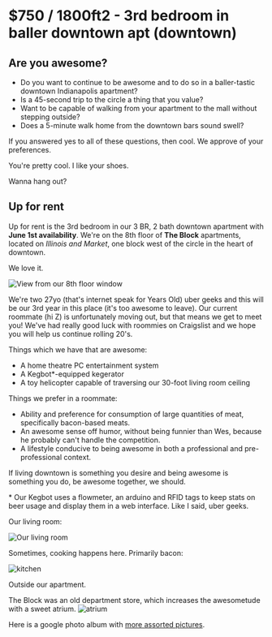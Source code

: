 $750 / 1800ft2 - 3rd bedroom in baller downtown apt (downtown)
==============================================================

## Are you awesome?

* Do you want to continue to be awesome
  and to do so in a baller-tastic downtown Indianapolis apartment?
* Is a 45-second trip to the circle a thing that you value?
* Want to be capable of walking from your apartment
  to the mall without stepping outside?
* Does a 5-minute walk home from the downtown bars sound swell?

If you answered yes to all of these questions, then cool.
We approve of your preferences.

You're pretty cool. I like your shoes.

Wanna hang out?

## Up for rent

Up for rent is the 3rd bedroom in our 3 BR,
2 bath downtown apartment
with **June 1st availability**.
We're on the 8th floor of **The Block** apartments,
located on *Illinois and Market*,
one block west of the circle in the heart of downtown.

We love it.

![View from our 8th floor window](https://lh6.googleusercontent.com/-PGL_BamVRhU/TpRV_Ues-yI/AAAAAAAAUuM/y8MbrzC9_L4/s895/dsc00228.jpg "View from our 8th floor window, towards the circle")

We're two 27yo (that's internet speak for Years Old) uber geeks
and this will be our 3rd year in this place
(it's too awesome to leave).
Our current roommate (hi Z) is unfortunately moving out,
but that means we get to meet you!
We've had really good luck with roommies on Craigslist
and we hope you will help us continue rolling 20's.

Things which we have that are awesome:

* A home theatre PC entertainment system
* A Kegbot\*-equipped kegerator
* A toy helicopter capable of traversing our 30-foot living room ceiling

Things we prefer in a roommate:

* Ability and preference for consumption of large quantities of meat,
  specifically bacon-based meats.
* An awesome sense off humor,
  without being funnier than Wes,
  because he probably can't handle the competition.
* A lifestyle conducive to being awesome
  in both a professional and pre-professional context.

If living downtown is something you desire
and being awesome is something you do,
be awesome together, we should.

\* Our Kegbot uses a flowmeter,
an arduino
and RFID tags to keep stats on beer usage
and display them in a web interface.
Like I said, uber geeks.

Our living room:

![Our living room](http://lh3.googleusercontent.com/-GeEkhVDhDGo/TpRV_ZhnagI/AAAAAAAAUuk/d9BNELtGnlA/s895/IMG_20101129_213342.jpg "Our living room")

Sometimes, cooking happens here. Primarily bacon:

![kitchen](http://lh5.googleusercontent.com/-7G35775RbZk/TpRV_WcrlmI/AAAAAAAAUuY/nEvEUh70SzQ/s895/IMG_20101129_213434.jpg "kitchen")

Outside our apartment.

The Block was an old department store,
which increases the awesometude with a sweet atrium.
![atrium](http://lh4.googleusercontent.com/-JRvXMm6RpP8/TpRV_avPDoI/AAAAAAAAUuw/GVj8PsjvUfE/s959/IMG_20101129_214240.jpg "atrium")

Here is a google photo album with
[more assorted pictures](https://plus.google.com/photos/105559902839120718707/albums?banner=pwa#photos/105559902839120718707/albums/5662245176882919249).
